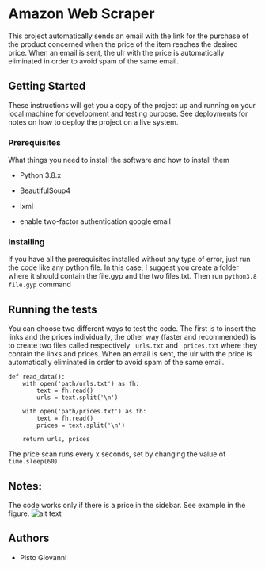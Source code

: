 # Amazon Web Scraper 

This project automatically sends an email with the link for the purchase of the product concerned when the price of the item reaches the desired price.  When an email is sent, the ulr with the price is automatically eliminated in order to avoid spam of the same email.


## Getting Started

These instructions will get you a copy of the project up and running on your local machine for development and testing purpose. See deployments for notes on how to deploy the project on a live system.

### Prerequisites 

What things you need to install the software and how to install them

* Python 3.8.x

* BeautifulSoup4

* lxml

* enable two-factor authentication google email

### Installing

If you have all the prerequisites installed without any type of error, just run the code like any python file.
In this case, I suggest you create a folder where it should contain the file.gyp and the two files.txt. 
Then run ```python3.8 file.gyp``` command

## Running the tests

You can choose two different ways to test the code. The first is to insert the links and the prices individually, the other way (faster and recommended) is to create two files called respectively ``` urls.txt``` and ``` prices.txt``` where they contain the links and prices. When an email is sent, the ulr with the price is automatically eliminated in order to avoid spam of the same email.

```
def read_data():
    with open('path/urls.txt') as fh:
        text = fh.read()
        urls = text.split('\n')

    with open('path/prices.txt') as fh:
        text = fh.read()
        prices = text.split('\n')

    return urls, prices
```
The price scan runs every x seconds, set by changing the value of ```time.sleep(60)```

## Notes:
The code works only if there is a price in the sidebar. See example in the figure. ![alt text](https://imgur.com/a/j33R2pR)

## Authors
* Pisto Giovanni



